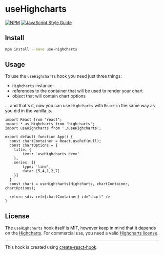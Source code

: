 # useHighcharts

[![NPM](https://img.shields.io/npm/v/use-highcharts.svg)](https://www.npmjs.com/package/use-highcharts) [![JavaScript Style Guide](https://img.shields.io/badge/code_style-standard-brightgreen.svg)](https://standardjs.com)

## Install

```bash
npm install --save use-highcharts
```

## Usage

To use the `useHighcharts` hook you need just three things: 
- `Highcharts` instance
- references to the container that will be used to render your chart
- object that will contain chart options <br>

... and that's it, now you can use `Highcharts` with `React` in the same way as you did in the vanilla js.

```tsx
import React from "react";
import * as Highcharts from 'highcharts';
import useHighcharts from './useHighcharts';

export default function App() {
  const chartContainer = React.useRef(null);
  const chartOptions = {
    title: {
        text: 'useHighcharts demo'
    },
    series: [{
        type: 'line',
        data: [5,4,1,2,7]
    }]
  }
  const chart = useHighcharts(Highcharts, chartContainer, chartOptions);

  return <div ref={chartContainer} id="chart" />
}
```

## License

The `useHighcharts` hook itself is MIT, however keep in mind that it depends on the [Highcharts](https://www.highcharts.com). For commercial use, you need a valid [Highcharts license](https://shop.highsoft.com/).

---
This hook is created using [create-react-hook](https://github.com/hermanya/create-react-hook).
